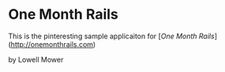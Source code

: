 # One Month Rails

This is the pinteresting sample applicaiton for
[*One Month Rails*] (http://onemonthrails.com)

by Lowell Mower